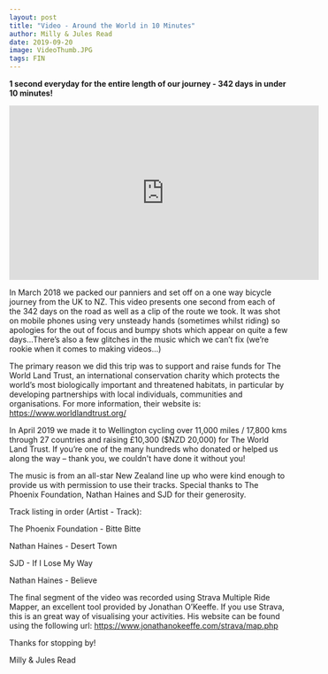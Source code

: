 ```yaml
---
layout: post
title: "Video - Around the World in 10 Minutes"
author: Milly & Jules Read
date: 2019-09-20
image: VideoThumb.JPG
tags: FIN
---
```


**1 second everyday for the entire length of our journey - 342 days in under 10 minutes!**

<iframe width="560" height="315" src="https://www.youtube.com/embed/BXYUjKbFHdI" frameborder="0" allow="accelerometer; autoplay; encrypted-media; gyroscope; picture-in-picture" allowfullscreen></iframe>

In March 2018 we packed our panniers and set off on a one way bicycle journey from the UK to NZ. This video presents one second from each of the 342 days on the road as well as a clip of the route we took. It was shot on mobile phones using very unsteady hands (sometimes whilst riding) so apologies for the out of focus and bumpy shots which appear on quite a few days...There’s also a few glitches in the music which we can’t fix (we’re rookie when it comes to making videos...)

The primary reason we did this trip was to support and raise funds for The World Land Trust, an international conservation charity which protects the world’s most biologically important and threatened habitats, in particular by developing partnerships with local individuals, communities and organisations. For more information, their website is:
https://www.worldlandtrust.org/

In April 2019 we made it to Wellington cycling over 11,000 miles / 17,800 kms through 27 countries and raising £10,300 ($NZD 20,000) for The World Land Trust. If you’re one of the many hundreds who donated or helped us along the way – thank you, we couldn't have done it without you!

The music is from an all-star New Zealand line up who were kind enough to provide us with permission to use their tracks. Special thanks to The Phoenix Foundation, Nathan Haines and SJD for their generosity.

Track listing in order (Artist - Track):  

The Phoenix Foundation - Bitte Bitte  

Nathan Haines - Desert Town  

SJD - If I Lose My Way  

Nathan Haines - Believe  


The final segment of the video was recorded using Strava Multiple Ride Mapper, an excellent tool provided by Jonathan O’Keeffe. If you use Strava, this is an great way of visualising your activities. His website can be found using the following url:
https://www.jonathanokeeffe.com/strava/map.php

Thanks for stopping by!  

Milly & Jules Read
